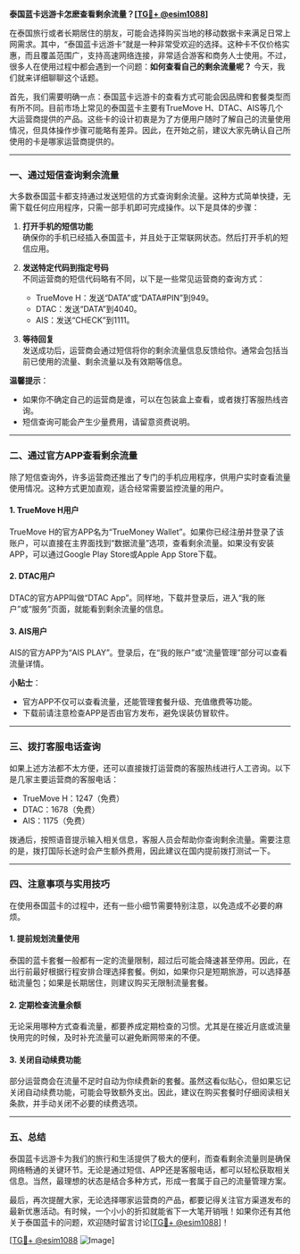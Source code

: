 **泰国蓝卡远游卡怎麽查看剩余流量？[[TG💪+ @esim1088](https://t.me/s/esim1088)]**

在泰国旅行或者长期居住的朋友，可能会选择购买当地的移动数据卡来满足日常上网需求。其中，“泰国蓝卡远游卡”就是一种非常受欢迎的选择。这种卡不仅价格实惠，而且覆盖范围广，支持高速网络连接，非常适合游客和商务人士使用。不过，很多人在使用过程中都会遇到一个问题：**如何查看自己的剩余流量呢？** 今天，我们就来详细聊聊这个话题。

首先，我们需要明确一点：泰国蓝卡远游卡的查看方式可能会因品牌和套餐类型而有所不同。目前市场上常见的泰国蓝卡主要有TrueMove H、DTAC、AIS等几个大运营商提供的产品。这些卡的设计初衷是为了方便用户随时了解自己的流量使用情况，但具体操作步骤可能略有差异。因此，在开始之前，建议大家先确认自己所使用的卡是哪家运营商提供的。

---

### **一、通过短信查询剩余流量**

大多数泰国蓝卡都支持通过发送短信的方式查询剩余流量。这种方式简单快捷，无需下载任何应用程序，只需一部手机即可完成操作。以下是具体的步骤：

1. **打开手机的短信功能**  
   确保你的手机已经插入泰国蓝卡，并且处于正常联网状态。然后打开手机的短信应用。

2. **发送特定代码到指定号码**  
   不同运营商的短信代码略有不同，以下是一些常见运营商的查询方式：
   - TrueMove H：发送“DATA”或“DATA#PIN”到949。
   - DTAC：发送“DATA”到4040。
   - AIS：发送“CHECK”到1111。

3. **等待回复**  
   发送成功后，运营商会通过短信将你的剩余流量信息反馈给你。通常会包括当前已使用的流量、剩余流量以及有效期等信息。

**温馨提示**：  
- 如果你不确定自己的运营商是谁，可以在包装盒上查看，或者拨打客服热线咨询。
- 短信查询可能会产生少量费用，请留意资费说明。

---

### **二、通过官方APP查看剩余流量**

除了短信查询外，许多运营商还推出了专门的手机应用程序，供用户实时查看流量使用情况。这种方式更加直观，适合经常需要监控流量的用户。

#### **1. TrueMove H用户**
TrueMove H的官方APP名为“TrueMoney Wallet”。如果你已经注册并登录了该账户，可以直接在主界面找到“数据流量”选项，查看剩余流量。如果没有安装APP，可以通过Google Play Store或Apple App Store下载。

#### **2. DTAC用户**
DTAC的官方APP叫做“DTAC App”。同样地，下载并登录后，进入“我的账户”或“服务”页面，就能看到剩余流量的信息。

#### **3. AIS用户**
AIS的官方APP为“AIS PLAY”。登录后，在“我的账户”或“流量管理”部分可以查看流量详情。

**小贴士**：  
- 官方APP不仅可以查看流量，还能管理套餐升级、充值缴费等功能。
- 下载前请注意检查APP是否由官方发布，避免误装仿冒软件。

---

### **三、拨打客服电话查询**

如果上述方法都不太方便，还可以直接拨打运营商的客服热线进行人工咨询。以下是几家主要运营商的客服电话：
- TrueMove H：1247（免费）
- DTAC：1678（免费）
- AIS：1175（免费）

拨通后，按照语音提示输入相关信息，客服人员会帮助你查询剩余流量。需要注意的是，拨打国际长途时会产生额外费用，因此建议在国内提前拨打测试一下。

---

### **四、注意事项与实用技巧**

在使用泰国蓝卡的过程中，还有一些小细节需要特别注意，以免造成不必要的麻烦。

#### **1. 提前规划流量使用**
泰国的蓝卡套餐一般都有一定的流量限制，超过后可能会降速甚至停用。因此，在出行前最好根据行程安排合理选择套餐。例如，如果你只是短期旅游，可以选择基础流量包；如果是长期居住，则建议购买无限制流量套餐。

#### **2. 定期检查流量余额**
无论采用哪种方式查看流量，都要养成定期检查的习惯。尤其是在接近月底或流量快用完的时候，及时补充流量可以避免断网带来的不便。

#### **3. 关闭自动续费功能**
部分运营商会在流量不足时自动为你续费新的套餐。虽然这看似贴心，但如果忘记关闭自动续费功能，可能会导致额外支出。因此，建议在购买套餐时仔细阅读相关条款，并手动关闭不必要的续费选项。

---

### **五、总结**

泰国蓝卡远游卡为我们的旅行和生活提供了极大的便利，而查看剩余流量则是确保网络畅通的关键环节。无论是通过短信、APP还是客服电话，都可以轻松获取相关信息。当然，最理想的状态是结合多种方式，形成一套属于自己的流量管理方案。

最后，再次提醒大家，无论选择哪家运营商的产品，都要记得关注官方渠道发布的最新优惠活动。有时候，一个小小的折扣就能省下一大笔开销哦！如果你还有其他关于泰国蓝卡的问题，欢迎随时留言讨论[[TG💪+ @esim1088](https://t.me/s/esim1088)]！

[[TG💪+ @esim1088](https://t.me/s/esim1088) ![Image](https://i.postimg.cc/4NQfJmqS/Snipaste-2025-05-13-00-14-12.png)]